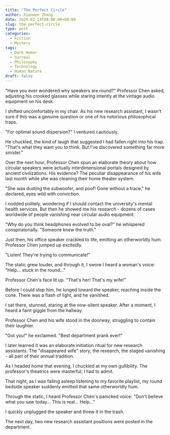 ```yaml
---
title: "The Perfect Circle"
author: Xiaowen Zhang
date: 2024-02-14T08:00:00+08:00
slug: the-perfect-circle
type: post
categories:
  - Fiction
  - Mystery
tags:
  - Dark Humor
  - Surreal
  - Philosophy
  - Technology
  - Human Nature
draft: false
---
```


"Have you ever wondered why speakers are round?" Professor Chen asked, adjusting his crooked glasses while staring intently at the vintage audio equipment on his desk.

I shifted uncomfortably in my chair. As his new research assistant, I wasn't sure if this was a genuine question or one of his notorious philosophical traps.

"For optimal sound dispersion?" I ventured cautiously.

He chuckled, the kind of laugh that suggested I had fallen right into his trap. "That's what they want you to think. But I've discovered something far more sinister."

Over the next hour, Professor Chen spun an elaborate theory about how circular speakers were actually interdimensional portals designed by ancient civilizations. His evidence? The peculiar disappearance of his wife last month while she was cleaning their home theater system.

"She was dusting the subwoofer, and poof! Gone without a trace," he declared, eyes wild with conviction.

I nodded politely, wondering if I should contact the university's mental health services. But then he showed me his research - dozens of cases worldwide of people vanishing near circular audio equipment.

"Why do you think headphones evolved to be oval?" he whispered conspiratorially. "Someone knew the truth."

Just then, his office speaker crackled to life, emitting an otherworldly hum. Professor Chen jumped up excitedly.

"Listen! They're trying to communicate!"

The static grew louder, and through it, I swore I heard a woman's voice: "Help... stuck in the round..."

Professor Chen's face lit up. "That's her! That's my wife!"

Before I could stop him, he lunged toward the speaker, reaching inside the cone. There was a flash of light, and he vanished.

I sat there, stunned, staring at the now-silent speaker. After a moment, I heard a faint giggle from the hallway.

Professor Chen and his wife stood in the doorway, struggling to contain their laughter.

"Got you!" he exclaimed. "Best department prank ever!"

I later learned it was an elaborate initiation ritual for new research assistants. The "disappeared wife" story, the research, the staged vanishing - all part of their annual tradition.

As I headed home that evening, I chuckled at my own gullibility. The professor's theatrics were masterful, I had to admit.

That night, as I was falling asleep listening to my favorite playlist, my round bedside speaker suddenly emitted that same otherworldly hum.

Through the static, I heard Professor Chen's panicked voice: "Don't believe what you saw today... This is real... Help..."

I quickly unplugged the speaker and threw it in the trash.

The next day, two new research assistant positions were posted in the department.